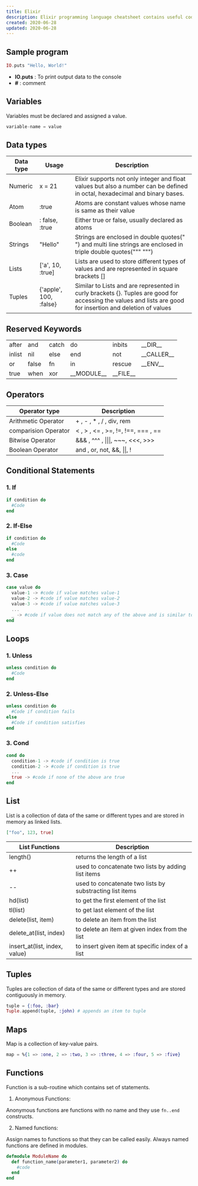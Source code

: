 ```yaml
---
title: Elixir
description: Elixir programming language cheatsheet contains useful code syntax which is handy while coding.
created: 2020-06-28
updated: 2020-06-28
---
```

## Sample program

```elixir
IO.puts "Hello, World!"
```
* **IO.puts** : To print output data to the console
* **#** : comment

## Variables
Variables must be declared and assigned a value.

```elixir
variable-name = value
```
## Data types

| Data type| Usage| Description|
|----|----|----|
| Numeric| x = 21 | Elixir supports not only integer and float values but also a number can be defined in octal, hexadecimal and binary bases.|
| Atom| :true | Atoms are constant values whose name is same as their value|
| Boolean | : false, :true| Either true or false, usually declared as atoms|
| Strings| "Hello"| Strings are enclosed in double quotes(" ") and multi line strings are enclosed in triple double quotes(""" """)|
| Lists| \['a', 10, :true\]| Lists are used to store different types of values and are represented in square brackets []|
| Tuples| {'apple', 100, :false} | Similar to Lists and are represented in curly brackets {}. Tuples are good for accessing the values and lists are good for insertion and deletion of values|

## Reserved Keywords

|||||||
|----|----|----|----|----|----|
|after| and| catch | do | inbits | \_\_DIR__| 
|inlist | nil | else | end |not|\_\_CALLER__ |
|or| false | fn | in| rescue |  \_\_ENV__ | 
| true |  when| xor |\_\_MODULE__  |  \_\_FILE__ ||


## Operators
| Operator type | Description|
|----|-----|
| Arithmetic Operator|+ , - , * , / , div, rem|
| comparision Operator| < , > , <= , >=, !=, !==, === , ==| 
| Bitwise Operator| &&& , ^^^ , \|\|\|, ~~~, <<<, >>>| 
| Boolean Operator| and , or, not, &&, \|\|, ! |

## Conditional Statements

### 1. If

```elixir
if condition do
  #Code 
end
```
### 2. If-Else

```elixir
if condition do
  #Code 
else
  #code
end
```
### 3. Case

```elixir
case value do
  value-1 -> #code if value matches value-1
  value-2 -> #code if value matches value-2
  value-3 -> #code if value matches value-3
  ...
  _ -> #code if value does not match any of the above and is similar to default in switch
end
```

## Loops
### 1. Unless

```elixir
unless condition do
  #Code 
end
```

### 2. Unless-Else

```elixir
unless condition do
  #Code if condition fails
else
  #Code if condition satisfies
end
```
### 3. Cond

```elixir
cond do
  condition-1 -> #code if condition is true
  condition-2 -> #code if condition is true
  ...
  true -> #code if none of the above are true
end
```

## List

List is a collection of data of the same or different types and are stored in memory as linked lists.

```elixir
["foo", 123, true]
```

|List Functions| Description|
|----|----|
| length()| returns the length of a list|
| ++ | used to concatenate two lists by adding list items|
| -- | used to concatenate two lists by substracting list items|
| hd(list)| to get the first element of the list|
| tl(list)| to get last element of the list|
|  delete(list, item) | to delete an item from the list|
| delete_at(list, index) | to delete an item at given index from the list|
|insert_at(list, index, value)| to insert given item at specific index of a list|

## Tuples

Tuples are collection of data of the same or different types and are stored contiguously in memory.

```elixir
tuple = {:foo, :bar}
Tuple.append(tuple, :john) # appends an item to tuple
```

## Maps

Map is a collection of key-value pairs.

```elixir
map = %{1 => :one, 2 => :two, 3 => :three, 4 => :four, 5 => :five}
```

## Functions

Function is a sub-routine which contains set of statements. 

1. Anonymous Functions:

Anonymous functions are functions with no name and they use  `fn..end` constructs.

2. Named functions:

Assign names to functions so that they can be called easily. Always named functions are defined in modules.

```elixir
defmodule ModuleName do
  def function_name(parameter1, parameter2) do
    #code 
  end
end
```
